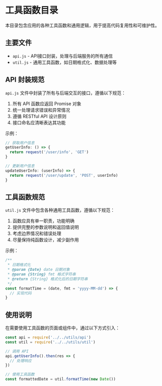 # 工具函数目录

本目录包含应用的各种工具函数和通用逻辑，用于提高代码复用性和可维护性。

## 主要文件

- `api.js` - API接口封装，处理与后端服务的所有通信
- `util.js` - 通用工具函数，如日期格式化、数据处理等

## API 封装规范

`api.js` 文件中封装了所有与后端交互的接口，遵循以下规范：

1. 所有 API 函数应返回 Promise 对象
2. 统一处理请求错误和异常情况
3. 遵循 RESTful API 设计原则
4. 接口命名应清晰表达其功能

示例：
```javascript
// 获取用户信息
getUserInfo: () => {
  return request('/user/info', 'GET')
}

// 更新用户信息
updateUserInfo: (userInfo) => {
  return request('/user/update', 'POST', userInfo)
}
```

## 工具函数规范

`util.js` 文件中包含各种通用工具函数，遵循以下规范：

1. 函数应具有单一职责，功能明确
2. 提供完整的参数说明和返回值说明
3. 考虑边界情况和错误处理
4. 尽量保持纯函数设计，减少副作用

示例：
```javascript
/**
 * 日期格式化
 * @param {Date} date 日期对象
 * @param {String} fmt 格式字符串
 * @return {String} 格式化后的日期字符串
 */
const formatTime = (date, fmt = 'yyyy-MM-dd') => {
  // 实现代码
}
```

## 使用说明

在需要使用工具函数的页面或组件中，通过以下方式引入：

```javascript
const api = require('../../utils/api')
const util = require('../../utils/util')

// 调用 API
api.getUserInfo().then(res => {
  // 处理响应
})

// 使用工具函数
const formattedDate = util.formatTime(new Date())
``` 
